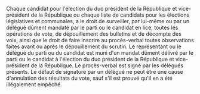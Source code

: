 Chaque candidat pour l'élection du duo président de la République et vice-président de la République ou chaque liste de candidats pour les élections législatives et communales, a le droit de surveiller, par lui-même ou par un délégué dûment mandaté par le parti ou le candidat en lice, toutes les opérations de vote, de dépouillement des bulletins et de décompte des voix, ainsi que le droit de faire inscrire au procès-verbal toutes observations faites avant ou après le dépouillement du scrutin.
Le représentant ou le délégué du parti ou du candidat est muni d'un mandat dûment délivré par le parti ou le candidat à l'élection du duo président de la République et vice-président de la République.
Le procès-verbal est signé par les délégués présents. Le défaut de signature par un délégué ne peut être une cause d'annulation des résultats du vote, sauf s'il est prouvé qu'il en a été illégalement empêché.